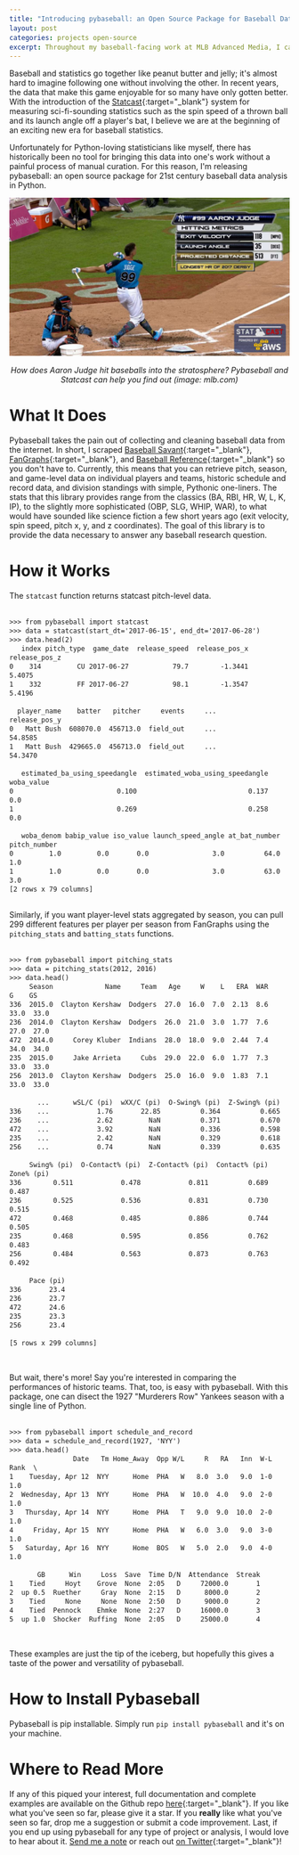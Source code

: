 ```yaml
---
title: "Introducing pybaseball: an Open Source Package for Baseball Data Analysis"
layout: post
categories: projects open-source
excerpt: Throughout my baseball-facing work at MLB Advanced Media, I came to realize that there was no reliable Python tool available for sabermetric research and advanced baseball statistics. As a response to this, I built pybaseball - a Python package for baseball data analysis.
---
```


Baseball and statistics go together like peanut butter and jelly; it's almost hard to imagine following one without involving the other. In recent years, the data that make this game enjoyable for so many have only gotten better. With the introduction of the [Statcast](http://m.mlb.com/statcast/leaderboard){:target="_blank"} system for measuring sci-fi-sounding statistics such as the spin speed of a thrown ball and its launch angle off a player's bat, I believe we are at the beginning of an exciting new era for baseball statistics. 

Unfortunately for Python-loving statisticians like myself, there has historically been no tool for bringing this data into one's work without a painful process of manual curation. For this reason, I'm releasing pybaseball: an open source package for 21st century baseball data analysis in Python. 

<p align = "center">
    <img src="/images/fulls/judge-derby-mlbdotcom.jpg" alt>
</p>
<p align="center">
    <em align="center">How does Aaron Judge hit baseballs into the stratosphere? Pybaseball and Statcast can help you find out (image: mlb.com)</em>
</p>

# What It Does
Pybaseball takes the pain out of collecting and cleaning baseball data from the internet. In short, I scraped [Baseball Savant](https://baseballsavant.mlb.com/statcast_leaderboard){:target="_blank"}, [FanGraphs](http://www.fangraphs.com/leaders.aspx?pos=all&stats=pit&lg=all&qual=y&type=8&season=2017&month=0&season1=2017&ind=0){:target="_blank"}, and [Baseball Reference](https://www.baseball-reference.com/){:target="_blank"} so you don't have to. Currently, this means that you can retrieve pitch, season, and game-level data on individual players and teams, historic schedule and record data, and division standings with simple, Pythonic one-liners. The stats that this library provides range from the classics (BA, RBI, HR, W, L, K, IP), to the slightly more sophisticated (OBP, SLG, WHIP, WAR), to what would have sounded like science fiction a few short years ago (exit velocity, spin speed, pitch x, y, and z coordinates). The goal of this library is to provide the data necessary to answer any baseball research question. 

# How it Works
The `statcast` function returns statcast pitch-level data. 

<pre>
  <code class="python">
>>> from pybaseball import statcast 
>>> data = statcast(start_dt='2017-06-15', end_dt='2017-06-28')
>>> data.head(2)  
   index pitch_type  game_date  release_speed  release_pos_x  release_pos_z  
0    314         CU 2017-06-27           79.7        -1.3441         5.4075
1    332         FF 2017-06-27           98.1        -1.3547         5.4196

  player_name    batter   pitcher     events     ...      release_pos_y  
0   Matt Bush  608070.0  456713.0  field_out     ...            54.8585
1   Matt Bush  429665.0  456713.0  field_out     ...            54.3470

   estimated_ba_using_speedangle  estimated_woba_using_speedangle  woba_value  
0                          0.100                            0.137         0.0
1                          0.269                            0.258         0.0

   woba_denom babip_value iso_value launch_speed_angle at_bat_number pitch_number  
0         1.0         0.0       0.0                3.0          64.0          1.0
1         1.0         0.0       0.0                3.0          63.0          3.0  
[2 rows x 79 columns]
  </code>
</pre>

Similarly, if you want player-level stats aggregated by season, you can pull 299 different features per player per season from FanGraphs using the `pitching_stats` and `batting_stats` functions. 

<pre>
  <code class="python">
>>> from pybaseball import pitching_stats
>>> data = pitching_stats(2012, 2016)
>>> data.head()
     Season             Name     Team   Age     W    L   ERA  WAR     G    GS  
336  2015.0  Clayton Kershaw  Dodgers  27.0  16.0  7.0  2.13  8.6  33.0  33.0
236  2014.0  Clayton Kershaw  Dodgers  26.0  21.0  3.0  1.77  7.6  27.0  27.0
472  2014.0     Corey Kluber  Indians  28.0  18.0  9.0  2.44  7.4  34.0  34.0
235  2015.0     Jake Arrieta     Cubs  29.0  22.0  6.0  1.77  7.3  33.0  33.0
256  2013.0  Clayton Kershaw  Dodgers  25.0  16.0  9.0  1.83  7.1  33.0  33.0

       ...      wSL/C (pi)  wXX/C (pi)  O-Swing% (pi)  Z-Swing% (pi)  
336    ...            1.76       22.85          0.364          0.665
236    ...            2.62         NaN          0.371          0.670
472    ...            3.92         NaN          0.336          0.598
235    ...            2.42         NaN          0.329          0.618
256    ...            0.74         NaN          0.339          0.635

     Swing% (pi)  O-Contact% (pi)  Z-Contact% (pi)  Contact% (pi)  Zone% (pi)  
336        0.511            0.478            0.811          0.689       0.487
236        0.525            0.536            0.831          0.730       0.515
472        0.468            0.485            0.886          0.744       0.505
235        0.468            0.595            0.856          0.762       0.483
256        0.484            0.563            0.873          0.763       0.492

     Pace (pi)
336       23.4
236       23.7
472       24.6
235       23.3
256       23.4

[5 rows x 299 columns]

  </code>
</pre>

But wait, there's more! Say you're interested in comparing the performances of historic teams. That, too, is easy with pybaseball. With this package, one can disect the 1927 "Murderers Row" Yankees season with a single line of Python. 

<pre>
  <code class="python">
>>> from pybaseball import schedule_and_record
>>> data = schedule_and_record(1927, 'NYY')
>>> data.head()
                Date   Tm Home_Away  Opp W/L     R   RA   Inn  W-L  Rank  \
1    Tuesday, Apr 12  NYY      Home  PHA   W   8.0  3.0   9.0  1-0   1.0
2  Wednesday, Apr 13  NYY      Home  PHA   W  10.0  4.0   9.0  2-0   1.0
3   Thursday, Apr 14  NYY      Home  PHA   T   9.0  9.0  10.0  2-0   1.0
4     Friday, Apr 15  NYY      Home  PHA   W   6.0  3.0   9.0  3-0   1.0
5   Saturday, Apr 16  NYY      Home  BOS   W   5.0  2.0   9.0  4-0   1.0

       GB      Win     Loss  Save  Time D/N  Attendance  Streak
1    Tied     Hoyt    Grove  None  2:05   D     72000.0       1
2  up 0.5  Ruether     Gray  None  2:15   D      8000.0       2
3    Tied     None     None  None  2:50   D      9000.0       2
4    Tied  Pennock    Ehmke  None  2:27   D     16000.0       3
5  up 1.0  Shocker  Ruffing  None  2:05   D     25000.0       4

  </code>
</pre>

These examples are just the tip of the iceberg, but hopefully this gives a taste of the power and versatility of pybaseball. 

# How to Install Pybaseball
Pybaseball is pip installable. Simply run `pip install pybaseball` and it's on your machine.

# Where to Read More
If any of this piqued your interest, full documentation and complete examples are available on the Github repo [here](http://github.com/jldbc/pybaseball){:target="_blank"}. If you like what you've seen so far, please give it a star. If you __really__ like what you've seen so far, drop me a suggestion or submit a code improvement. Last, if you end up using pybaseball for any type of project or analysis, I would love to hear about it. [Send me a note](mailto:ledoux.james.r@gmail.com) or reach out [on Twitter](http://twitter.com/jmzledoux){:target="_blank"}!

<div>
      <script>
  (function(i,s,o,g,r,a,m){i['GoogleAnalyticsObject']=r;i[r]=i[r]||function(){
  (i[r].q=i[r].q||[]).push(arguments)},i[r].l=1*new Date();a=s.createElement(o),
  m=s.getElementsByTagName(o)[0];a.async=1;a.src=g;m.parentNode.insertBefore(a,m)
  })(window,document,'script','https://www.google-analytics.com/analytics.js','ga');

  ga('create', 'UA-52953508-1', 'auto');
  ga('send', 'pageview');

</script>
</div>


